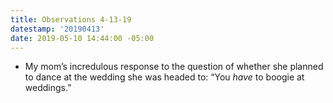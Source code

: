```yaml
---
title: Observations 4-13-19
datestamp: '20190413'
date: 2019-05-10 14:44:00 -05:00
---
```


- My mom’s incredulous response to the question of whether she planned to dance at the wedding she was headed to: “You *have* to boogie at weddings.”

